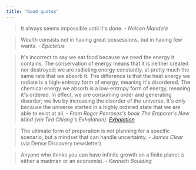 ```yaml
---
title: "Good quotes"
---
```



> It always seems impossible until it's done. - _Nelson Mandela_ 


> Wealth consists not in having great possessions, but in having few wants. - _Epictetus_


>It's incorrect to say we eat food because we need the energy it contains. The conservation of energy means that it is neither created nor destroyed; we are radiating energy constantly, at pretty much the same rate that we absorb it. The difference is that the heat energy we radiate is a high-entropy form of energy, meaning it's disordered. The chemical energy we absorb is a low-entropy form of energy, meaning it's ordered. In effect, we are consuming order and generating disorder; we live by increasing the disorder of the universe. It's only because the universe started in a highly ordered state that we are able to exist at all. - _From Roger Penroses's book The Emporer's New Mind (via Ted Chiang's Exhalation). [Exhalation](projects/books/Exhalation.md)_


> The ultimate form of preparation is not planning for a specific scenario, but a mindset that can handle uncertainty. - _James Clear_ (via Dense Discovery newsletter)

> Anyone who thinks you can have infinite growth on a finite planet is either a madman or an economist. - _Kenneth Boulding_



